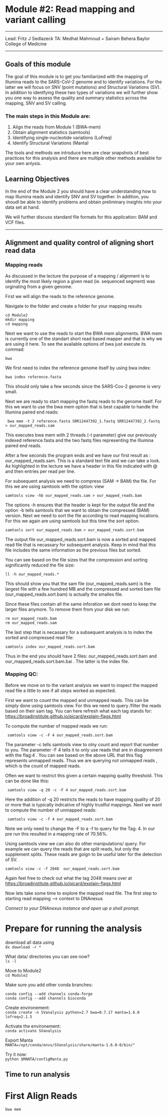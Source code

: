 
#  Module #2: Read mapping and variant calling

***
Lead: Fritz J Sedlazeck
TA: ‪Medhat Mahmoud + Sairam Behera
Baylor College of Medicine
***

## Goals of this module
The goal of this module is to get you familiarized with the mapping of Illumina reads to the SARS-CoV-2 genome and to identify variations. For the latter we will focus on SNV (point mutations) and Structural Variations (SV). In addition to identfying these two types of variations we will further show you one way to assess the quality and summary statistics across the mapping, SNV and SV calling. 

### The main steps in this Module are:
1. Align the reads from Module 1 (BWA-mem)
2. Obtain alignment statistics (samtools)
3. Identifying single-nucleotide variations (LoFreq)
5. Identify Structural Variations (Manta)


The tools and methods we introduce here are clear snapshots of best practices for this analysis and there are multiple other methods available for your own anlysis.


## Learning Objectives
In the end of the Module 2 you should have a clear understanding how to map Illumina reads and identify SNV and SV together. In addition, you shoudl be able to identify problems and obtain preliminary insights into your data set at hand. 

We will further discuss standard file formats for this application: BAM and VCF files.

***

## Alignment and quality control of aligning short read data

### Mapping reads 

As discussed in the lecture the purpose of a mapping / alignment is to identify the most likely region a given read (ie. sequenced segment) was orginating from a given genome. 

First we will align the reads to the reference genome. 

Navigate to the folder and create a folder for your mapping results

```
cd Module2
mkdir mapping
cd mapping
```

Next we want to use the reads to start the BWA mem alignments. BWA mem is currently one of the standart short read based mapper and that is why we are using it here.  To see the available options of bwa just execute its commad:

```
bwa
```

We first need to index the reference genome itself by using bwa index:

```
bwa index reference.fasta 
```
This should only take a few seconds since the SARS-Cov-2 genome is very small.


Next we are ready to start mapping the fastq reads to the genome itself. For this we want to use the bwa mem option that is best capable to handle the Illumina paired end reads:

```
 bwa mem -t 2 reference.fasta SRR12447392_1.fastq SRR12447392_2.fastq > our_mapped_reads.sam
```

This executes bwa mem with 2 threads (-t parameter) give our previously indexed reference.fasta and the two fastq files representing the Illumina paired end reads. 

After a few seconds the program ends and we have our first result as : our_mapped_reads.sam. This is a standard text file and we can take a look. As highlighted in the lecture we have a header in this file indicated with @ and then entries per read per line. 

For subsequent analysis we need to compress (SAM -> BAM) the file. For this we are using samtools with the option: view

```
samtools view -hb our_mapped_reads.sam > our_mapped_reads.bam
```

The options -h ensures that the header is kept for the output file and the option -b tells samtools that we want to obtain the compressed (BAM) version. 
Next we need to sort the file according to read mapping locations. For this we again are using samtools but this time the sort option. 

```
samtools sort our_mapped_reads.bam > our_mapped_reads.sort.bam
```
The output file our_mapped_reads.sort.bam is now a sorted and mapped read file that is necassary for subsequent analysis. Keep in mind that this file includes the same information as the previous files but sorted. 

You can see based on the file sizes that the compression and sorting significantly reduced the file size:
```
ll -h our_mapped_reads.*
```

This should show you that the sam file (our_mapped_reads.sam) is the largest file with a few hundred MB and the compressed and sorted bam file (our_mapped_reads.sort.bam) is actually the smalles file. 

Since these files contain all the same inforation we dont need to keep the larger files anymore. To remove them from your disk we run:

```
rm our_mapped_reads.bam 
rm our_mapped_reads.sam 
```

The last step that is necassary for a subsequent analysis is to index the sorted and compressed read file:
```
samtools index our_mapped_reads.sort.bam
```

Thus in the end you should have 2 files: our_mapped_reads.sort.bam and our_mapped_reads.sort.bam.bai . The latter is the index file. 

### Mapping QC: 

Before we move on to the variant analysis we want to inspect the mapped read file a little to see if all steps worked as expected. 

First we want to count the mapped and unmapped reads. This can be simply done using samtools view. For this we need to query /filter the reads based on their sam tag. You can here refresh what each tag stands for: https://broadinstitute.github.io/picard/explain-flags.html 

To compute the number of mapped reads we run:

```
 samtools view -c -F 4 our_mapped_reads.sort.bam
 ```
 The parameter -c tells samtools view to olny count and report that number to you. The parameter -F 4 tells it to only use reads that are in disagreement with the flag:4 . You can see based on the above URL that this flag represents unmapped reads. Thus we are querying not unmapped reads , which is the count of mapped reads. 
 
Often we want to restrict this given a certain mapping quality threshold. This can be done like this:

```
 samtools view -q 20 -c -F 4 our_mapped_reads.sort.bam
```
Here the addition of -q 20 restricts the reads to have mapping quality of 20 or more that is typically indicative of highly trustful mappings. 
Next we want to compute the number of unmapped reads:

```
 samtools view -c -f 4 our_mapped_reads.sort.bam
 ```
 Note we only need to change the -F to a -f to query for the Tag: 4. In our pre run this resulted in a mapping rate of 70.56%.
 
 Using samtools view we can also do other manipulations/ query. For example we can query the reads that are split reads, but only the supplement splits. These reads are goign to be useful later for the detection of SV. 
 
 ```
samtools view -c -f 2048  our_mapped_reads.sort.bam 
 ```
 Again feel free to check out what the tag 2048 means over at  https://broadinstitute.github.io/picard/explain-flags.html 
 
 
 


Now lets take some time to explore the mapped read file. 
The first step to starting read mapping --> context to DNAnexus

*Connect to your DNAnexus instance and open up a shell prompt.*

# Prepare for running the analysis

download all data using  
`dx download -r *`  

What data/ directories you can see now?  
`ls -l`  

Move to Module2  
`cd Module2`  

Make sure you add other conda branches:
```
conda config --add channels conda-forge
conda config --add channels bioconda
```

Create environement:  
`conda create -n SVanalysis python=2.7 bwa=0.7.17 manta=1.6.0 lofreq=2.1.5`

Activate the environement:  
`conda activate SVanalysis`


Export Manta  
`MANTA=/opt/conda/envs/SVanalysis/share/manta-1.6.0-0/bin/"`

Try it now:  
`python $MANTA/configManta.py`


## Time to run analysis
# **First Align Reads**
```
bwa mem
```

<!-- Accesws the data: FIXME
```
cd awesome_data

```
This dataset contains paired end reads. -->

<!-- Next: [module3!](module3.rst) -->
